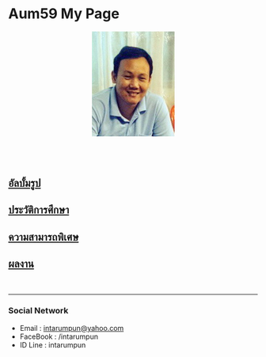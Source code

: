 <p align="center">
  <h1>Aum59 My Page</h1>
</p>
<p align="center"> 
  <img src="pictures/aumpic.jpg"/>
</p>
<p id="time" align="center" >
  <h6 ><script>document.getElementById('time').innerHTML = Date()</script></h6>
</p>
<br>

## [**อัลบั้มรูป**](myalbum.md)
## [**ประวัติการศึกษา**](education.md)
## [**ความสามารถพิเศษ**](ability.md)
## [**ผลงาน**](project.md)

<br>

* * *

### Social Network

*  Email : intarumpun@yahoo.com
*  FaceBook : /intarumpun
*  ID Line : intarumpun
<br>
<div align="center">
<p id="map" style="width:400px;height:200px"></p>
</div>

<script>
function myMap() {
  var myCenter = new google.maps.LatLng(14.599698,100.362549);
  var mapCanvas = document.getElementById("map");
  var mapOptions = {center: myCenter, zoom: 5};
  var map = new google.maps.Map(mapCanvas, mapOptions);
  var marker = new google.maps.Marker({position:myCenter});
  marker.setMap(map);
}
</script>

<script src="https://maps.googleapis.com/maps/api/js?key=AIzaSyDLf0XzSJrXThU16kCeFKJCZfeCntvFUvI&callback=myMap"></script>

